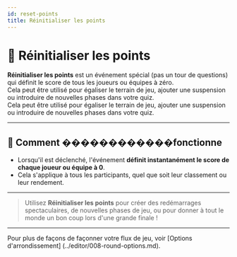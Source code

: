 ```yaml
---
id: reset-points
title: Réinitialiser les points
---
```


# 🔄 Réinitialiser les points

**Réinitialiser les points** est un événement spécial (pas un tour de questions) qui définit le score de tous les joueurs ou équipes à zéro.\
Cela peut être utilisé pour égaliser le terrain de jeu, ajouter une suspension ou introduire de nouvelles phases dans votre quiz.\
Cela peut être utilisé pour égaliser le terrain de jeu, ajouter une suspension ou introduire de nouvelles phases dans votre quiz.

---

## 📝 Comment ������������fonctionne

- Lorsqu'il est déclenché, l'événement **définit instantanément le score de chaque joueur ou équipe à 0**.
- Cela s'applique à tous les participants, quel que soit leur classement ou leur rendement.

---

> Utilisez **Réinitialiser les points** pour créer des redémarrages spectaculaires, de nouvelles phases de jeu, ou pour donner à tout le monde un bon coup lors d'une grande finale !

---

Pour plus de façons de façonner votre flux de jeu, voir [Options d'arrondissement] (../editor/008-round-options.md).
